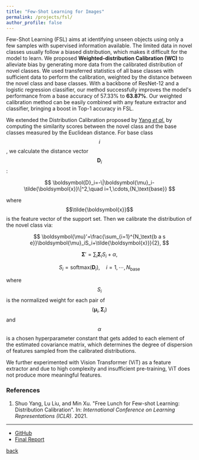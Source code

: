 ```yaml
---
title: "Few-Shot Learning for Images"
permalink: /projects/fsl/
author_profile: false
---
```


Few-Shot Learning (FSL) aims at identifying unseen objects using only a few samples with supervised information available. The limited data in novel classes usually follow a biased distribution, which makes it difficult for the model to learn. We proposed **Weighted-distribution Calibration (WC)** to alleviate bias by generating more data from the calibrated distribution of novel classes. We used transferred statistics of all base classes with sufficient data to perform the calibration, weighted by the distance between the novel class and base classes. With a backbone of ResNet-12 and a logistic regression classifier, our method successfully improves the model's performance from a base accuracy of 57.33% to **63.87%**. Our weighted calibration method can be easily combined with any feature extractor and classifier, bringing a boost in Top-1 accuracy in FSL.

We extended the Distribution Calibration proposed by [Yang *et al.*](https://arxiv.org/abs/2101.06395) by computing the similarity scores between the novel class and the base classes measured by the Euclidean distance. For base class $$i$$, we calculate the distance vector $$\boldsymbol{D}_i$$:

$$
\boldsymbol{D}_i=-\|\boldsymbol{\mu}_i-\tilde{\boldsymbol{x}}\|^2,\quad i=1,\cdots,{N_\text{base}}
$$

where $$\tilde{\boldsymbol{x}}$$ is the feature vector of the support set. Then we calibrate the distribution of the novel class via:

$$
\boldsymbol{\mu}'=\frac{\sum_{i=1}^{N_\text{b a s e}}\boldsymbol{\mu}_iS_i+\tilde{\boldsymbol{x}}}{2},
$$

$$
\boldsymbol{\Sigma}'=\sum_{i}\boldsymbol{\Sigma}_iS_i+\alpha,
$$

$$
S_i=\text{softmax}(\boldsymbol{D}_i),\quad i=1,\cdots,{N_\text{base}}
$$

where $$S_i$$ is the normalized weight for each pair of $$(\boldsymbol{\mu}_i,\boldsymbol{\Sigma}_i)$$ and $$\alpha$$ is a chosen hyperparameter constant that gets added to each element of the estimated covariance matrix, which determines the degree of dispersion of features sampled from the calibrated distributions.

We further experimented with Vision Transformer (ViT) as a feature extractor and due to high complexity and insufficient pre-training, ViT does not produce more meaningful features.

### References

1. Shuo Yang, Lu Liu, and Min Xu. "Free Lunch for Few-shot Learning: Distribution Calibration". In: *International Conference on Learning Representations (ICLR)*. 2021.

---

- [GitHub](https://github.com/kapikantzari/11785-FSL)
- [Final Report](/files/11785_report.pdf)

[back](/misc/)

